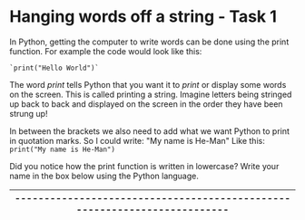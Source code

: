 # Hanging words off a string - Task 1
In Python, getting the computer to write words can be done using the print function.
For example the code would look like this:
~~~
`print("Hello World")`
~~~
The word *print* tells Python that you want it to *print* or display some words on the screen.
This is called printing a string. Imagine letters being stringed up back to back and displayed on the screen in the order they have been strung up!

In between the brackets we also need to add what we want Python to print in quotation marks.
So I could write:
"My name is He-Man"
Like this:
        `print("My name is He-Man")`
 
Did you notice how the print function is written in lowercase?
Write your name in the box below using the Python language.

|-------------------------------------------------------------------------|
|-------------------------------------------------------------------------|
